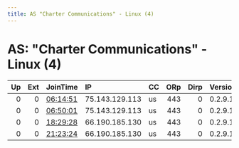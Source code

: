 ```yaml
---
title: AS "Charter Communications" - Linux (4)
---
```


# AS: "Charter Communications" - Linux (4)

|   Up |   Ext | JoinTime                                                                                            | IP             | CC   |   ORp |   Dirp | Version   | Contact   | Nickname    |   eFamMembers |
|-----:|------:|:----------------------------------------------------------------------------------------------------|:---------------|:-----|------:|-------:|:----------|:----------|:------------|--------------:|
|    0 |     0 | [06:14:51](https://metrics.torproject.org/rs.html#details/CB7047668B4F44F0C4529A0A82A6A2A80474700E) | 75.143.129.113 | us   |   443 |      0 | 0.2.9.10  | None      | microbomber |             1 |
|    0 |     0 | [06:50:01](https://metrics.torproject.org/rs.html#details/50630F3E39682C52D2846CB195B6061191DD6467) | 75.143.129.113 | us   |   443 |      0 | 0.2.9.10  | None      | microbomber |             1 |
|    0 |     0 | [18:29:28](https://metrics.torproject.org/rs.html#details/6C271EFCB328FA9DF0C0C4FA06FC89DAA6DE05C6) | 66.190.185.130 | us   |   443 |      0 | 0.2.9.10  | None      | microbomber |             1 |
|    0 |     0 | [21:23:24](https://metrics.torproject.org/rs.html#details/BA7A457962DCACD179463DCB33C75314450E8ED2) | 66.190.185.130 | us   |   443 |      0 | 0.2.9.10  | None      | microbomber |             1 |
